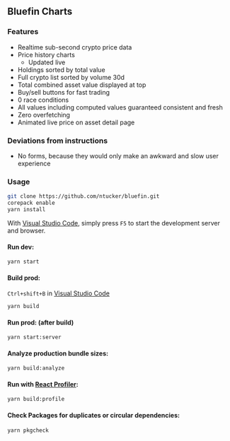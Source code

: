 ## Bluefin Charts

### Features

- Realtime sub-second crypto price data
- Price history charts
  - Updated live
- Holdings sorted by total value
- Full crypto list sorted by volume 30d
- Total combined asset value displayed at top
- Buy/sell buttons for fast trading
- 0 race conditions
- All values including computed values guaranteed consistent and fresh
- Zero overfetching
- Animated live price on asset detail page

### Deviations from instructions

- No forms, because they would only make an awkward and slow user experience

### Usage

```bash
git clone https://github.com/ntucker/bluefin.git
corepack enable
yarn install
```

With [Visual Studio Code](https://code.visualstudio.com), simply press `F5` to start the development server and browser.

#### Run dev:

```bash
yarn start
```

#### Build prod:

`Ctrl+shift+B` in [Visual Studio Code](https://code.visualstudio.com)

```bash
yarn build
```

#### Run prod: (after build)

```bash
yarn start:server
```

#### Analyze production bundle sizes:

```bash
yarn build:analyze
```

#### Run with [React Profiler](https://reactjs.org/blog/2018/09/10/introducing-the-react-profiler.html):

```bash
yarn build:profile
```

#### Check Packages for duplicates or circular dependencies:

```bash
yarn pkgcheck
```
